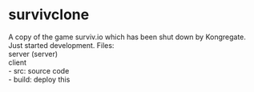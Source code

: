 # survivclone
A copy of the game surviv.io which has been shut down by Kongregate. Just started development.
Files:  
server (server)  
client  
 \- src: source code  
 \- build: deploy this  

